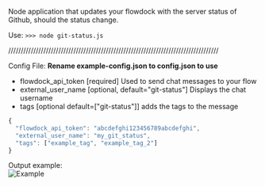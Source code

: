 Node application that updates your flowdock with the server status of Github, should the status change.

Use: 
`>>> node git-status.js`

////////////////////////////////////////////////////////////////////////////////////

Config File:
**Rename example-config.json to config.json to use**

* flowdock_api_token [required] Used to send chat messages to your flow
* external_user_name [optional, default="git-status"] Displays the chat username
* tags [optional default=["git-status"]] adds the tags to the message

```javascript
{
  "flowdock_api_token": "abcdefghi123456789abcdefghi",
  "external_user_name": "my_git_status",
  "tags": ["example_tag", "example_tag_2"]
}
```

Output example:<br>
![Example](http://i.imgur.com/v0soLDY.jpg)
